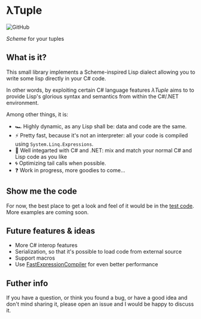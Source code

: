 # λTuple
![GitHub](https://img.shields.io/github/license/yuretz/FreeAwait)

_Scheme_ for your tuples

## What is it?
This small library implements a Scheme-inspired Lisp dialect allowing you to write some lisp directly in your C# code. 

In other words, by exploiting certain C# language features _λTuple_ aims to to provide Lisp's glorious syntax and semantics from within the C#/.NET environment.

Among other things, it is:

* :racing_car: Highly dynamic, as any Lisp shall be: data and code are the same.
* :zap: Pretty fast, because it's not an interpreter: all your code is compiled using `System.Linq.Expressions`.
* :handshake: Well integarted with C# and .NET: mix and match your normal C# and Lisp code as you like
* :cyclone: Optimizing tail calls  when possible.
* :question: Work in progress, more goodies to come...

## Show me the code

 For now, the best place to get a look and feel of it would be in the [test code](./test/yTuple.Tests/LispTests.cs). More examples are coming soon.

## Future features & ideas
* More C# interop features
* Serialization, so that it's possible to load code from external source
* Support macros
* Use [FastExpressionCompiler](dadhi/FastExpressionCompiler) for even better performance

## Futher info
If you have a question, or think you found a bug, or have a good idea and don't mind sharing it, please open an issue and I would be happy to discuss it.
